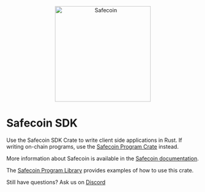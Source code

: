 <p align="center">
  <a href="https://solana.com">
    <img alt="Safecoin" src="https://i.imgur.com/IKyzQ6T.png" width="250" />
  </a>
</p>

# Safecoin SDK

Use the Safecoin SDK Crate to write client side applications in Rust.  If writing on-chain programs, use the [Safecoin Program Crate](https://crates.io/crates/safecoin-program) instead.

More information about Safecoin is available in the [Safecoin documentation](https://docs.solana.com/).

The [Safecoin Program Library](https://github.com/fair-exchange/safecoin-program-library) provides examples of how to use this crate.

Still have questions?  Ask us on [Discord](https://discordapp.com/invite/pquxPsq)
